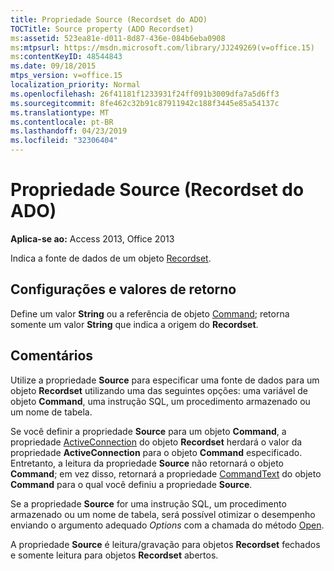 ```yaml
---
title: Propriedade Source (Recordset do ADO)
TOCTitle: Source property (ADO Recordset)
ms:assetid: 523ea81e-d011-8d87-436e-084b6eba0908
ms:mtpsurl: https://msdn.microsoft.com/library/JJ249269(v=office.15)
ms:contentKeyID: 48544843
ms.date: 09/18/2015
mtps_version: v=office.15
localization_priority: Normal
ms.openlocfilehash: 26f41181f1233931f24ff091b3009dfa7a5d6ff3
ms.sourcegitcommit: 8fe462c32b91c87911942c188f3445e85a54137c
ms.translationtype: MT
ms.contentlocale: pt-BR
ms.lasthandoff: 04/23/2019
ms.locfileid: "32306404"
---
```

# <a name="source-property-ado-recordset"></a>Propriedade Source (Recordset do ADO)


**Aplica-se ao:** Access 2013, Office 2013

Indica a fonte de dados de um objeto [Recordset](recordset-object-ado.md).

## <a name="settings-and-return-values"></a>Configurações e valores de retorno

Define um valor **String** ou a referência de objeto [Command](command-object-ado.md); retorna somente um valor **String** que indica a origem do **Recordset**.

## <a name="remarks"></a>Comentários

Utilize a propriedade **Source** para especificar uma fonte de dados para um objeto **Recordset** utilizando uma das seguintes opções: uma variável de objeto **Command**, uma instrução SQL, um procedimento armazenado ou um nome de tabela.

Se você definir a propriedade **Source** para um objeto **Command**, a propriedade [ActiveConnection](activeconnection-property-ado.md) do objeto **Recordset** herdará o valor da propriedade **ActiveConnection** para o objeto **Command** especificado. Entretanto, a leitura da propriedade **Source** não retornará o objeto **Command**; em vez disso, retornará a propriedade [CommandText](commandtext-property-ado.md) do objeto **Command** para o qual você definiu a propriedade **Source**.

Se a propriedade **Source** for uma instrução SQL, um procedimento armazenado ou um nome de tabela, será possível otimizar o desempenho enviando o argumento adequado *Options* com a chamada do método [Open](open-method-ado-recordset.md).

A propriedade **Source** é leitura/gravação para objetos **Recordset** fechados e somente leitura para objetos **Recordset** abertos.

